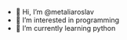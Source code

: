 - 👋 Hi, I’m @metaliaroslav
- 👀 I’m interested in programming
- 🌱 I’m currently learning python

<!---
metaliaroslav/metaliaroslav is a ✨ special ✨ repository because its `README.md` (this file) appears on your GitHub profile.
You can click the Preview link to take a look at your changes.
--->
